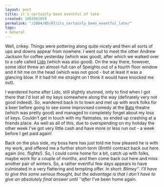 ```yaml
---
layout: post
title: it's certainly been eventful of late
created: 1083902659
permalink: "/2004/05/07/its_certainly_been_eventful_late/"
tags:
- General
---
```

Well, crikey.  Things were pottering along quite nicely and then all sorts of ups and downs appear from nowhere.  I went out to meet the other Andrew Jackson for coffee yesterday (which was good), after which we walked over to a cafe called [Lido](http://www.wellingtonnz.com/RestaurantsAndShopping/Restaurants/The+Lido+Cafe/The+Lido+Cafe.htm) (which was also good).  On the way there, however, some idiot threw an almost-full can of Speights out of a fourth floor window and it hit me on the head (which was not good - but at least it was a glancing blow.  If it had hit me straight on I think it would have knocked me out).  

I wandered home after Lido, still slightly stunned, only to find when I got there that I'd lost all my keys somewhere along the way (definately very not good indeed).  So, wandered back in to town and met up with work folks for a beer before going to see some improvised comedy at the [Bats](http://www.bats.co.nz/) theatre (which was pretty good) and managed to completely forget about my loss of keys.  Couldn't get in touch with my flatmates, so ended up crashing at a friends place.  As well as all of this, due to overspending on my holiday the other week I've got very little cash and have more or less run out - a week before I get paid again!

Back on the plus side, my boss here has just told me how pleased he is with my work, and offered me a further short-term (6mth) contract back out here again (inc. flights!).  So, I could come home for a bit, catch up with folks, maybe work for a couple of months, and then come back out here and miss another pair of winters.  So, a rather eventful few days appears to have culminated in a very flattering and tempting offer. In short: _Blimey''.  I'll have to give this some serious thought, but the advantage is that I don't have to give an absolutely final answer until ''after_ I've been home again. 
